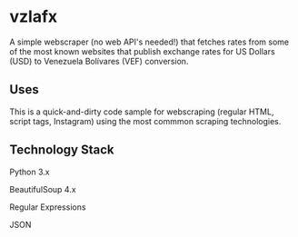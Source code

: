 vzlafx
======
A simple webscraper (no web API's needed!) that fetches rates from some of the most known websites that publish 
exchange rates for US Dollars (USD) to Venezuela Bolívares (VEF) conversion. 

Uses
----
This is a quick-and-dirty code sample for webscraping (regular HTML, script tags, Instagram) using the most commmon scraping technologies.

Technology Stack
----------------
Python 3.x

BeautifulSoup 4.x

Regular Expressions

JSON

